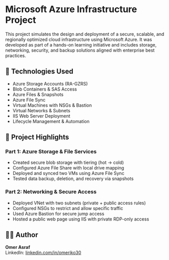 # Microsoft Azure Infrastructure Project

This project simulates the design and deployment of a secure, scalable, and regionally optimized cloud infrastructure using Microsoft Azure. It was developed as part of a hands-on learning initiative and includes storage, networking, security, and backup solutions aligned with enterprise best practices.

## 🔧 Technologies Used
- Azure Storage Accounts (RA-GZRS)
- Blob Containers & SAS Access
- Azure Files & Snapshots
- Azure File Sync
- Virtual Machines with NSGs & Bastion
- Virtual Networks & Subnets
- IIS Web Server Deployment
- Lifecycle Management & Automation

## 📌 Project Highlights

### Part 1: Azure Storage & File Services
- Created secure blob storage with tiering (hot → cold)
- Configured Azure File Share with local drive mapping
- Deployed and synced two VMs using Azure File Sync
- Tested data backup, deletion, and recovery via snapshots

### Part 2: Networking & Secure Access
- Deployed VNet with two subnets (private + public access rules)
- Configured NSGs to restrict and allow specific traffic
- Used Azure Bastion for secure jump access
- Hosted a public web page using IIS with private RDP-only access

## 👨‍💻 Author
**Omer Asraf**  
LinkedIn: [linkedin.com/in/omeriko30](https://www.linkedin.com/in/omeriko30/)
